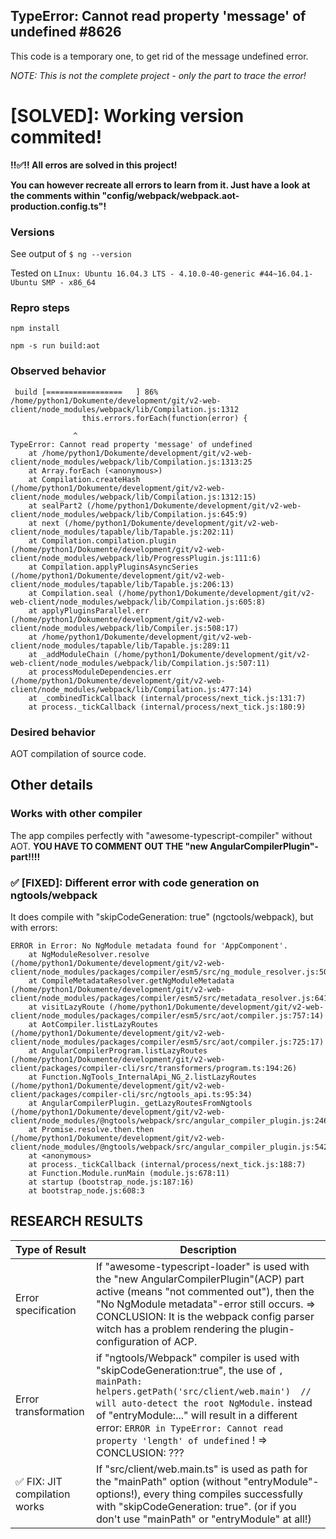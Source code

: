 ## TypeError: Cannot read property 'message' of undefined #8626

This code is a temporary one, to get rid of the message undefined error.

*NOTE: This is not the complete project - only the part to trace the error!*

# [SOLVED]: Working version commited!

 **:bangbang::white_check_mark::bangbang: All erros are solved in this project!**
 
 **You can however recreate all errors to learn from it. Just have a look**
 **at the comments within "config/webpack/webpack.aot-production.config.ts"!**


### Versions
See output of `$ ng --version`

Tested on `LInux: Ubuntu 16.04.3 LTS - 4.10.0-40-generic #44~16.04.1-Ubuntu SMP - x86_64`

### Repro steps
`npm install`

`npm -s run build:aot`

### Observed behavior
```
 build [=================   ] 86%
/home/python1/Dokumente/development/git/v2-web-client/node_modules/webpack/lib/Compilation.js:1312
                this.errors.forEach(function(error) {

              ^
TypeError: Cannot read property 'message' of undefined
    at /home/python1/Dokumente/development/git/v2-web-client/node_modules/webpack/lib/Compilation.js:1313:25
    at Array.forEach (<anonymous>)
    at Compilation.createHash (/home/python1/Dokumente/development/git/v2-web-client/node_modules/webpack/lib/Compilation.js:1312:15)
    at sealPart2 (/home/python1/Dokumente/development/git/v2-web-client/node_modules/webpack/lib/Compilation.js:645:9)
    at next (/home/python1/Dokumente/development/git/v2-web-client/node_modules/tapable/lib/Tapable.js:202:11)
    at Compilation.compilation.plugin (/home/python1/Dokumente/development/git/v2-web-client/node_modules/webpack/lib/ProgressPlugin.js:111:6)
    at Compilation.applyPluginsAsyncSeries (/home/python1/Dokumente/development/git/v2-web-client/node_modules/tapable/lib/Tapable.js:206:13)
    at Compilation.seal (/home/python1/Dokumente/development/git/v2-web-client/node_modules/webpack/lib/Compilation.js:605:8)
    at applyPluginsParallel.err (/home/python1/Dokumente/development/git/v2-web-client/node_modules/webpack/lib/Compiler.js:508:17)
    at /home/python1/Dokumente/development/git/v2-web-client/node_modules/tapable/lib/Tapable.js:289:11
    at _addModuleChain (/home/python1/Dokumente/development/git/v2-web-client/node_modules/webpack/lib/Compilation.js:507:11)
    at processModuleDependencies.err (/home/python1/Dokumente/development/git/v2-web-client/node_modules/webpack/lib/Compilation.js:477:14)
    at _combinedTickCallback (internal/process/next_tick.js:131:7)
    at process._tickCallback (internal/process/next_tick.js:180:9)
```

### Desired behavior
AOT compilation of source code.

## Other details

### Works with other compiler
The app compiles perfectly with "awesome-typescript-compiler" without AOT. 
**YOU HAVE TO COMMENT OUT THE "new AngularCompilerPlugin"-part!!!!**

### :white_check_mark: [FIXED]:  Different error with code generation on ngtools/webpack
It  does compile with "skipCodeGeneration: true" (ngctools/webpack), but with errors:
```
ERROR in Error: No NgModule metadata found for 'AppComponent'.
    at NgModuleResolver.resolve (/home/python1/Dokumente/development/git/v2-web-client/node_modules/packages/compiler/esm5/src/ng_module_resolver.js:50:12)
    at CompileMetadataResolver.getNgModuleMetadata (/home/python1/Dokumente/development/git/v2-web-client/node_modules/packages/compiler/esm5/src/metadata_resolver.js:641:58)
    at visitLazyRoute (/home/python1/Dokumente/development/git/v2-web-client/node_modules/packages/compiler/esm5/src/aot/compiler.js:757:14)
    at AotCompiler.listLazyRoutes (/home/python1/Dokumente/development/git/v2-web-client/node_modules/packages/compiler/esm5/src/aot/compiler.js:725:17)
    at AngularCompilerProgram.listLazyRoutes (/home/python1/Dokumente/development/git/v2-web-client/packages/compiler-cli/src/transformers/program.ts:194:26)
    at Function.NgTools_InternalApi_NG_2.listLazyRoutes (/home/python1/Dokumente/development/git/v2-web-client/packages/compiler-cli/src/ngtools_api.ts:95:34)
    at AngularCompilerPlugin._getLazyRoutesFromNgtools (/home/python1/Dokumente/development/git/v2-web-client/node_modules/@ngtools/webpack/src/angular_compiler_plugin.js:246:66)
    at Promise.resolve.then.then (/home/python1/Dokumente/development/git/v2-web-client/node_modules/@ngtools/webpack/src/angular_compiler_plugin.js:542:50)
    at <anonymous>
    at process._tickCallback (internal/process/next_tick.js:188:7)
    at Function.Module.runMain (module.js:678:11)
    at startup (bootstrap_node.js:187:16)
    at bootstrap_node.js:608:3
```

## RESEARCH RESULTS
Type of Result | Description
------------ | -------------
Error specification | If "awesome-typescript-loader" is used with the "new AngularCompilerPlugin"(ACP) part active (means "not commented out"), then the "No NgModule metadata"-error still occurs. => CONCLUSION: It is the webpack config parser witch has a problem rendering the plugin-configuration of ACP.
Error transformation | if "ngtools/Webpack" compiler is used with "skipCodeGeneration:true", the use of `, mainPath: helpers.getPath('src/client/web.main')  // will auto-detect the root NgModule.` instead of "entryModule:..." will result in a different error: `ERROR in TypeError: Cannot read property 'length' of undefined` ! => CONCLUSION: ???
:white_check_mark: FIX: JIT compilation works | If "src/client/web.main.ts" is used as path for the "mainPath" option (without "entryModule"-options!), every thing compiles successfully with "skipCodeGeneration: true". (or if you don't use "mainPath" or "entryModule" at all!)
